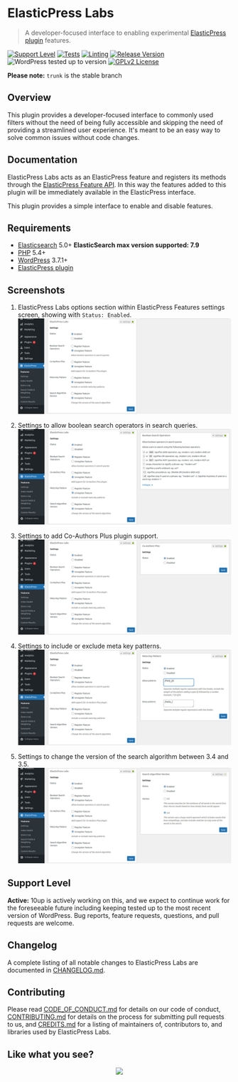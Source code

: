 # ElasticPress Labs

> A developer-focused interface to enabling experimental [ElasticPress plugin](https://github.com/10up/ElasticPress/) features.

[![Support Level](https://img.shields.io/badge/support-active-green.svg)](#support-level) [![Tests](https://github.com/10up/ElasticPressLabs/actions/workflows/test.yml/badge.svg)](https://github.com/10up/ElasticPressLabs/actions/workflows/test.yml) [![Linting](https://github.com/10up/ElasticPressLabs/actions/workflows/lint.yml/badge.svg)](https://github.com/10up/ElasticPressLabs/actions/workflows/lint.yml) [![Release Version](https://img.shields.io/github/release/10up/ElasticPressLabs.svg)](https://github.com/10up/ElasticPressLabs/releases/latest) ![WordPress tested up to version](https://img.shields.io/badge/WordPress-v5.0%20tested-success.svg) [![GPLv2 License](https://img.shields.io/github/license/10up/ElasticPressLabs.svg)](https://github.com/10up/ElasticPressLabs/blob/develop/LICENSE.md)

**Please note:** `trunk` is the stable branch

## Overview

This plugin provides a developer-focused interface to commonly used filters without the need of being fully accessible and skipping the need of providing a streamlined user experience. It's meant to be an easy way to solve common issues without code changes.

## Documentation

ElasticPress Labs acts as an ElasticPress feature and registers its methods through the [ElasticPress Feature API](http://10up.github.io/ElasticPress/tutorial-feature-api.html). In this way the features added to this plugin will be immediately available in the ElasticPress interface.

This plugin provides a simple interface to enable and disable features.

## Requirements

* [Elasticsearch](https://www.elastic.co) 5.0+ **ElasticSearch max version supported: 7.9**
* [PHP](https://php.net/) 5.4+
* [WordPress](http://wordpress.org) 3.7.1+
* [ElasticPress plugin](https://github.com/10up/ElasticPress/)

## Screenshots

1. ElasticPress Labs options section within ElasticPress Features settings screen, showing with `Status: Enabled`.
![](/.wordpress-org/screenshot-1.jpg)

2. Settings to allow boolean search operators in search queries.
![](/.wordpress-org/screenshot-2.jpg)

3. Settings to add Co-Authors Plus plugin support.
![](/.wordpress-org/screenshot-3.jpg)

4. Settings to include or exclude meta key patterns.
![](/.wordpress-org/screenshot-4.jpg)

5. Settings to change the version of the search algorithm between 3.4 and 3.5.
![](/.wordpress-org/screenshot-5.jpg)

## Support Level

**Active:** 10up is actively working on this, and we expect to continue work for the foreseeable future including keeping tested up to the most recent version of WordPress.  Bug reports, feature requests, questions, and pull requests are welcome.

## Changelog

A complete listing of all notable changes to ElasticPress Labs are documented in [CHANGELOG.md](https://github.com/10up/elasticpresslabs/blob/develop/CHANGELOG.md).

## Contributing

Please read [CODE_OF_CONDUCT.md](https://github.com/10up/elasticpresslabs/blob/develop/CODE_OF_CONDUCT.md) for details on our code of conduct, [CONTRIBUTING.md](https://github.com/10up/elasticpresslabs/blob/develop/CONTRIBUTING.md) for details on the process for submitting pull requests to us, and [CREDITS.md](https://github.com/10up/elasticpresslabs/blob/develop/CREDITS.md) for a listing of maintainers of, contributors to, and libraries used by ElasticPress Labs.

## Like what you see?

<p align="center">
<a href="http://10up.com/contact/"><img src="https://10up.com/uploads/2016/10/10up-Github-Banner.png" width="850"></a>
</p>
